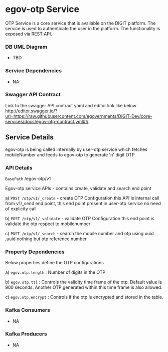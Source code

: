 
# egov-otp Service

OTP Service is a core service that is available on the DIGIT platform.  The service is used to authenticate the user in the platform.
The functionality is exposed via REST API.



### DB UML Diagram

- TBD



### Service Dependencies

- NA



### Swagger API Contract

Link to the swagger API contract yaml and editor link like below
http://editor.swagger.io/?url=https://raw.githubusercontent.com/egovernments/DIGIT-Dev/core-services/docs/egov-otp-contract.yml#!/



## Service Details

egov-otp is being called internally by user-otp service which fetches mobileNumber and feeds to egov-otp to generate 'n' digit OTP. 



### API Details

`BasePath` /egov-otp/v1

Egov-otp service APIs - contains create, validate and search end point

a) `POST /otp/v1/_create`   - create OTP Configuration this API is internal call from v1/_send end point, this end point present in user-otp service no need of explicity call

b) `POST /otp/v1/_validate` - validate OTP Configuration this end point is validate the otp respect to mobilenumber

c) `POST /otp/v1/_search`   - search the mobile number and otp using uuid ,uuid nothing but otp reference number



### Property Dependencies

Below properties define the OTP configurations 

a)  `egov.otp.length`  : Number of digits in the OTP 

b)  `egov.otp.ttl`     : Controls the validity time frame of the otp. Default value is 900 seconds. Another OTP generated within this time frame is also allowed. 

c)  `egov.otp.encrypt` : Controls if the otp is encrypted and stored in the table.



### Kafka Consumers

- NA

### Kafka Producers

- NA